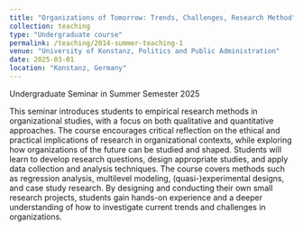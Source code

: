 ```yaml
---
title: "Organizations of Tomorrow: Trends, Challenges, Research Method"
collection: teaching
type: "Undergraduate course"
permalink: /teaching/2014-summer-teaching-1
venue: "University of Konstanz, Politics and Public Administration"
date: 2025-03-01
location: "Konstanz, Germany"
---
```


Undergraduate Seminar in Summer Semester 2025

This seminar introduces students to empirical research methods in organizational studies, with a focus on both qualitative and quantitative approaches. The course encourages critical reflection on the ethical and practical implications of research in organizational contexts, while exploring how organizations of the future can be studied and shaped.
Students will learn to develop research questions, design appropriate studies, and apply data collection and analysis techniques. The course covers methods such as regression analysis, multilevel modeling, (quasi-)experimental designs, and case study research. By designing and conducting their own small research projects, students gain hands-on experience and a deeper understanding of how to investigate current trends and challenges in organizations.


